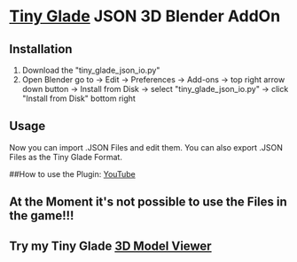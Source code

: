 # [Tiny Glade](https://store.steampowered.com/app/2198150/Tiny_Glade/) JSON 3D Blender AddOn

## Installation
1. Download the "tiny_glade_json_io.py"
2. Open Blender go to -> Edit -> Preferences -> Add-ons -> top right arrow down button -> Install from Disk -> select "tiny_glade_json_io.py" -> click "Install from Disk" bottom right
## Usage
Now you can import .JSON Files and edit them.
You can also export .JSON Files as the Tiny Glade Format.

##How to use the Plugin: [YouTube](https://youtu.be/l3bbmhv0Qi0)

## At the Moment it's not possible to use the Files in the game!!!


## Try my Tiny Glade [3D Model Viewer](https://github.com/FlazeIGuess/tinyglade-3dmodel-viewer/tree/master)
